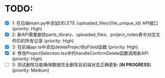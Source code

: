 # TODO:

- [x] 1: 在后端main.py中添加DELETE /uploaded_files/{file_unique_id} API接口 (priority: High)
- [x] 2: 新API需要删除parts_library、uploaded_files、project_notes表中对应文件ID的所有记录 (priority: High)
- [x] 3: 在前端api.ts中添加deleteProjectByFileId函数 (priority: High)
- [x] 4: 修改ProjectSelection.tsx中的handleConfirmDelete函数调用新API (priority: High)
- [ ] 5: 测试删除功能确保数据完全删除且前端状态正确更新 (**IN PROGRESS**) (priority: Medium)
